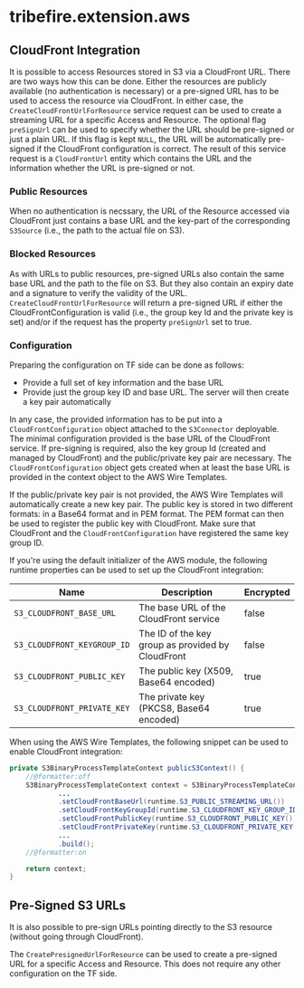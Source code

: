 # tribefire.extension.aws

## CloudFront Integration

It is possible to access Resources stored in S3 via a CloudFront URL. There are two ways how this can be done.
Either the resources are publicly available (no authentication is necessary) or a pre-signed URL has to be used to access the resource via CloudFront.
In either case, the `CreateCloudFrontUrlForResource` service request can be used to create a streaming URL for a specific Access and Resource.
The optional flag `preSignUrl` can be used to specify whether the URL should be pre-signed or just a plain URL. If this flag is kept `NULL`, the URL will be automatically pre-signed if the CloudFront configuration is correct.
The result of this service request is a `CloudFrontUrl` entity which contains the URL and the information whether the URL is pre-signed or not.
### Public Resources

When no authentication is necssary, the URL of the Resource accessed via CloudFront just contains a base URL and the key-part of the corresponding `S3Source` (i.e., the path to the actual file on S3).

### Blocked Resources

As with URLs to public resources, pre-signed URLs also contain the same base URL and the path to the file on S3. But they also contain an expiry date and a signature to verify the validity of the URL.
`CreateCloudFrontUrlForResource` will return a pre-signed URL if either the CloudFrontConfiguration is valid (i.e., the group key Id and the private key is set) and/or if the request has the property `preSignUrl` set to true.

### Configuration

Preparing the configuration on TF side can be done as follows:

* Provide a full set of key information and the base URL
* Provide just the group key ID and base URL. The server will then create a key pair automatically

In any case, the provided information has to be put into a `CloudFrontConfiguration` object attached to the `S3Connector` deployable. The minimal configuration provided is the base URL of the CloudFront service. If pre-signing is required, also the key group Id (created and managed by CloudFront) and the public/private key pair are necessary. The `CloudFrontConfiguration` object gets created when at least the base URL is provided in the context object to the AWS Wire Templates.

If the public/private key pair is not provided, the AWS Wire Templates will automatically create a new key pair. The public key is stored in two different formats: in a Base64 format and in PEM format. The PEM format can then be used to register the public key with CloudFront. Make sure that CloudFront and the `CloudFrontConfiguration` have registered the same key group ID.

If you're using the default initializer of the AWS module, the following runtime properties can be used to set up the CloudFront integration:

Name | Description | Encrypted
------------ | ------------- | -------------
`S3_CLOUDFRONT_BASE_URL` | The base URL of the CloudFront service | false
`S3_CLOUDFRONT_KEYGROUP_ID` | The ID of the key group as provided by CloudFront | false
`S3_CLOUDFRONT_PUBLIC_KEY` | The public key (X509, Base64 encoded) | true
`S3_CLOUDFRONT_PRIVATE_KEY` | The private key (PKCS8, Base64 encoded) | true

When using the AWS Wire Templates, the following snippet can be used to enable CloudFront integration:

```java
private S3BinaryProcessTemplateContext publicS3Context() {
    //@formatter:off
    S3BinaryProcessTemplateContext context = S3BinaryProcessTemplateContext.builder()
            ...
            .setCloudFrontBaseUrl(runtime.S3_PUBLIC_STREAMING_URL())
            .setCloudFrontKeyGroupId(runtime.S3_CLOUDFRONT_KEY_GROUP_ID())
            .setCloudFrontPublicKey(runtime.S3_CLOUDFRONT_PUBLIC_KEY())
            .setCloudFrontPrivateKey(runtime.S3_CLOUDFRONT_PRIVATE_KEY())
            ...
            .build();
    //@formatter:on

    return context;
}
```

## Pre-Signed S3 URLs

It is also possible to pre-sign URLs pointing directly to the S3 resource (without going through CloudFront).

The `CreatePresignedUrlForResource` can be used to create a pre-signed URL for a specific Access and Resource. This does not require any other configuration on the TF side.